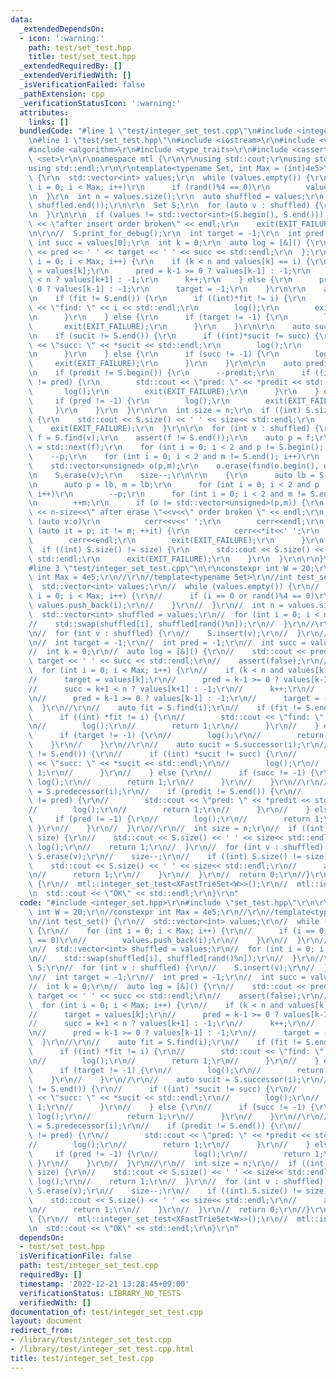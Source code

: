 ```yaml
---
data:
  _extendedDependsOn:
  - icon: ':warning:'
    path: test/set_test.hpp
    title: test/set_test.hpp
  _extendedRequiredBy: []
  _extendedVerifiedWith: []
  _isVerificationFailed: false
  _pathExtension: cpp
  _verificationStatusIcon: ':warning:'
  attributes:
    links: []
  bundledCode: "#line 1 \"test/integer_set_test.cpp\"\n#include <integer_set.hpp>\r\
    \n#line 1 \"test/set_test.hpp\"\n#include <iostream>\r\n#include <vector>\r\n\
    #include <algorithm>\r\n#include <type_traits>\r\n#include <cassert>\r\n#include\
    \ <set>\r\n\r\nnamespace mtl {\r\n\r\nusing std::cout;\r\nusing std::cerr;\r\n\
    using std::endl;\r\n\r\ntemplate<typename Set, int Max = (int)4e5>\r\nvoid integer_set_test()\
    \ {\r\n  std::vector<int> values;\r\n  while (values.empty()) {\r\n    for (int\
    \ i = 0; i < Max; i++)\r\n      if (rand()%4 == 0)\r\n        values.push_back(i);\r\
    \n  }\r\n  int n = values.size();\r\n  auto shuffled = values;\r\n  std::random_shuffle(shuffled.begin(),\
    \ shuffled.end());\r\n\r\n  Set S;\r\n  for (auto v : shuffled) {\r\n    S.insert(v);\r\
    \n  }\r\n\r\n  if (values != std::vector<int>(S.begin(), S.end())) {\r\n    cout\
    \ << \"after insert order broken\" << endl;\r\n    exit(EXIT_FAILURE);\r\n  }\r\
    \n\r\n//  S.print_for_debug();\r\n  int target = -1;\r\n  int pred = -1;\r\n \
    \ int succ = values[0];\r\n  int k = 0;\r\n  auto log = [&]() {\r\n    std::cout\
    \ << pred << ' ' << target << ' ' << succ << std::endl;\r\n  };\r\n  for (int\
    \ i = 0; i < Max; i++) {\r\n    if (k < n and values[k] == i) {\r\n      target\
    \ = values[k];\r\n      pred = k-1 >= 0 ? values[k-1] : -1;\r\n      succ = k+1\
    \ < n ? values[k+1] : -1;\r\n      k++;\r\n    } else {\r\n      pred = k-1 >=\
    \ 0 ? values[k-1] : -1;\r\n      target = -1;\r\n    }\r\n\r\n    auto fit = S.find(i);\r\
    \n    if (fit != S.end()) {\r\n      if ((int)*fit != i) {\r\n        std::cout\
    \ << \"find: \" << i << std::endl;\r\n        log();\r\n        exit(EXIT_FAILURE);\r\
    \n      }\r\n    } else {\r\n      if (target != -1) {\r\n        log();\r\n \
    \       exit(EXIT_FAILURE);\r\n      }\r\n    }\r\n\r\n    auto sucit = S.upper_bound(i);\r\
    \n    if (sucit != S.end()) {\r\n      if ((int)*sucit != succ) {\r\n        std::cout\
    \ << \"succ: \" << *sucit << std::endl;\r\n        log();\r\n        exit(EXIT_FAILURE);\r\
    \n      }\r\n    } else {\r\n      if (succ != -1) {\r\n        log();\r\n   \
    \     exit(EXIT_FAILURE);\r\n      }\r\n    }\r\n\r\n    auto predit = S.lower_bound(i);\r\
    \n    if (predit != S.begin()) {\r\n      --predit;\r\n      if ((int)*predit\
    \ != pred) {\r\n        std::cout << \"pred: \" << *predit << std::endl;\r\n \
    \       log();\r\n        exit(EXIT_FAILURE);\r\n      }\r\n    } else {\r\n \
    \     if (pred != -1) {\r\n        log();\r\n        exit(EXIT_FAILURE);\r\n \
    \     }\r\n    }\r\n  }\r\n\r\n  int size = n;\r\n  if ((int) S.size() != size)\
    \ {\r\n    std::cout << S.size() << ' ' << size<< std::endl;\r\n    log();\r\n\
    \    exit(EXIT_FAILURE);\r\n  }\r\n\r\n  for (int v : shuffled) {\r\n    auto\
    \ f = S.find(v);\r\n    assert(f != S.end());\r\n    auto p = f;\r\n    auto m\
    \ = std::next(f);\r\n    for (int i = 0; i < 2 and p != S.begin(); i++)\r\n  \
    \    --p;\r\n    for (int i = 0; i < 2 and m != S.end(); i++)\r\n      ++m;\r\n\
    \    std::vector<unsigned> o(p,m);\r\n    o.erase(find(o.begin(), o.end(), v));\r\
    \n    S.erase(v);\r\n    size--;\r\n\r\n    {\r\n      auto lb = S.lower_bound(v);\r\
    \n      auto p = lb, m = lb;\r\n      for (int i = 0; i < 2 and p != S.begin();\
    \ i++)\r\n        --p;\r\n      for (int i = 0; i < 2 and m != S.end(); i++)\r\
    \n        ++m;\r\n      if (o != std::vector<unsigned>(p,m)) {\r\n        std::cout\
    \ << n-size<<\" after erase \"<<v<<\" order broken \" << endl;\r\n        for\
    \ (auto v:o)\r\n          cerr<<v<<' ';\r\n        cerr<<endl;\r\n        for\
    \ (auto it = p; it != m; ++it) {\r\n          cerr<<*it<<' ';\r\n        }\r\n\
    \        cerr<<endl;\r\n        exit(EXIT_FAILURE);\r\n      }\r\n    }\r\n  \
    \  if ((int) S.size() != size) {\r\n      std::cout << S.size() << ' ' << size<<\
    \ std::endl;\r\n      exit(EXIT_FAILURE);\r\n    }\r\n  }\r\n\r\n}\r\n\r\n}\r\n\
    #line 3 \"test/integer_set_test.cpp\"\n\r\nconstexpr int W = 20;\r\n//constexpr\
    \ int Max = 4e5;\r\n//\r\n//template<typename Set>\r\n//int test_set() {\r\n//\
    \  std::vector<int> values;\r\n//  while (values.empty()) {\r\n//    for (int\
    \ i = 0; i < Max; i++) {\r\n//      if (i == 0 or rand()%4 == 0)\r\n//       \
    \ values.push_back(i);\r\n//    }\r\n//  }\r\n//  int n = values.size();\r\n//\
    \  std::vector<int> shuffled = values;\r\n//  for (int i = 0; i < n; i++) {\r\n\
    //    std::swap(shuffled[i], shuffled[rand()%n]);\r\n//  }\r\n//\r\n//  Set S;\r\
    \n//  for (int v : shuffled) {\r\n//    S.insert(v);\r\n//  }\r\n////  S.print_for_debug();\r\
    \n//  int target = -1;\r\n//  int pred = -1;\r\n//  int succ = values[0];\r\n\
    //  int k = 0;\r\n//  auto log = [&]() {\r\n//    std::cout << pred << ' ' <<\
    \ target << ' ' << succ << std::endl;\r\n//    assert(false);\r\n//  };\r\n//\
    \  for (int i = 0; i < Max; i++) {\r\n//    if (k < n and values[k] == i) {\r\n\
    //      target = values[k];\r\n//      pred = k-1 >= 0 ? values[k-1] : -1;\r\n\
    //      succ = k+1 < n ? values[k+1] : -1;\r\n//      k++;\r\n//    } else {\r\
    \n//      pred = k-1 >= 0 ? values[k-1] : -1;\r\n//      target = -1;\r\n//  \
    \  }\r\n//\r\n//    auto fit = S.find(i);\r\n//    if (fit != S.end()) {\r\n//\
    \      if ((int) *fit != i) {\r\n//        std::cout << \"find: \" << i << std::endl;\r\
    \n//        log();\r\n//        return 1;\r\n//      }\r\n//    } else {\r\n//\
    \      if (target != -1) {\r\n//        log();\r\n//        return 1;\r\n//  \
    \    }\r\n//    }\r\n//\r\n//    auto sucit = S.successor(i);\r\n//    if (sucit\
    \ != S.end()) {\r\n//      if ((int) *sucit != succ) {\r\n//        std::cout\
    \ << \"succ: \" << *sucit << std::endl;\r\n//        log();\r\n//        return\
    \ 1;\r\n//      }\r\n//    } else {\r\n//      if (succ != -1) {\r\n//       \
    \ log();\r\n//        return 1;\r\n//      }\r\n//    }\r\n//\r\n//    auto predit\
    \ = S.predecessor(i);\r\n//    if (predit != S.end()) {\r\n//      if ((int) *predit\
    \ != pred) {\r\n//        std::cout << \"pred: \" << *predit << std::endl;\r\n\
    //        log();\r\n//        return 1;\r\n//      }\r\n//    } else {\r\n// \
    \     if (pred != -1) {\r\n//        log();\r\n//        return 1;\r\n//     \
    \ }\r\n//    }\r\n//  }\r\n//\r\n//  int size = n;\r\n//  if ((int) S.size() !=\
    \ size) {\r\n//    std::cout << S.size() << ' ' << size<< std::endl;\r\n//   \
    \ log();\r\n//    return 1;\r\n//  }\r\n//  for (int v : shuffled) {\r\n//   \
    \ S.erase(v);\r\n//    size--;\r\n//    if ((int) S.size() != size) {\r\n//  \
    \    std::cout << S.size() << ' ' << size<< std::endl;\r\n//      assert(false);\r\
    \n//      return 1;\r\n//    }\r\n//  }\r\n//  return 0;\r\n//}\r\n\r\nint main()\
    \ {\r\n//  mtl::integer_set_test<XFastTrieSet<W>>();\r\n//  mtl::integer_set_test<YFastTrieSet<W>>();\r\
    \n  std::cout << \"OK\" << std::endl;\r\n}\r\n"
  code: "#include <integer_set.hpp>\r\n#include \"set_test.hpp\"\r\n\r\nconstexpr\
    \ int W = 20;\r\n//constexpr int Max = 4e5;\r\n//\r\n//template<typename Set>\r\
    \n//int test_set() {\r\n//  std::vector<int> values;\r\n//  while (values.empty())\
    \ {\r\n//    for (int i = 0; i < Max; i++) {\r\n//      if (i == 0 or rand()%4\
    \ == 0)\r\n//        values.push_back(i);\r\n//    }\r\n//  }\r\n//  int n = values.size();\r\
    \n//  std::vector<int> shuffled = values;\r\n//  for (int i = 0; i < n; i++) {\r\
    \n//    std::swap(shuffled[i], shuffled[rand()%n]);\r\n//  }\r\n//\r\n//  Set\
    \ S;\r\n//  for (int v : shuffled) {\r\n//    S.insert(v);\r\n//  }\r\n////  S.print_for_debug();\r\
    \n//  int target = -1;\r\n//  int pred = -1;\r\n//  int succ = values[0];\r\n\
    //  int k = 0;\r\n//  auto log = [&]() {\r\n//    std::cout << pred << ' ' <<\
    \ target << ' ' << succ << std::endl;\r\n//    assert(false);\r\n//  };\r\n//\
    \  for (int i = 0; i < Max; i++) {\r\n//    if (k < n and values[k] == i) {\r\n\
    //      target = values[k];\r\n//      pred = k-1 >= 0 ? values[k-1] : -1;\r\n\
    //      succ = k+1 < n ? values[k+1] : -1;\r\n//      k++;\r\n//    } else {\r\
    \n//      pred = k-1 >= 0 ? values[k-1] : -1;\r\n//      target = -1;\r\n//  \
    \  }\r\n//\r\n//    auto fit = S.find(i);\r\n//    if (fit != S.end()) {\r\n//\
    \      if ((int) *fit != i) {\r\n//        std::cout << \"find: \" << i << std::endl;\r\
    \n//        log();\r\n//        return 1;\r\n//      }\r\n//    } else {\r\n//\
    \      if (target != -1) {\r\n//        log();\r\n//        return 1;\r\n//  \
    \    }\r\n//    }\r\n//\r\n//    auto sucit = S.successor(i);\r\n//    if (sucit\
    \ != S.end()) {\r\n//      if ((int) *sucit != succ) {\r\n//        std::cout\
    \ << \"succ: \" << *sucit << std::endl;\r\n//        log();\r\n//        return\
    \ 1;\r\n//      }\r\n//    } else {\r\n//      if (succ != -1) {\r\n//       \
    \ log();\r\n//        return 1;\r\n//      }\r\n//    }\r\n//\r\n//    auto predit\
    \ = S.predecessor(i);\r\n//    if (predit != S.end()) {\r\n//      if ((int) *predit\
    \ != pred) {\r\n//        std::cout << \"pred: \" << *predit << std::endl;\r\n\
    //        log();\r\n//        return 1;\r\n//      }\r\n//    } else {\r\n// \
    \     if (pred != -1) {\r\n//        log();\r\n//        return 1;\r\n//     \
    \ }\r\n//    }\r\n//  }\r\n//\r\n//  int size = n;\r\n//  if ((int) S.size() !=\
    \ size) {\r\n//    std::cout << S.size() << ' ' << size<< std::endl;\r\n//   \
    \ log();\r\n//    return 1;\r\n//  }\r\n//  for (int v : shuffled) {\r\n//   \
    \ S.erase(v);\r\n//    size--;\r\n//    if ((int) S.size() != size) {\r\n//  \
    \    std::cout << S.size() << ' ' << size<< std::endl;\r\n//      assert(false);\r\
    \n//      return 1;\r\n//    }\r\n//  }\r\n//  return 0;\r\n//}\r\n\r\nint main()\
    \ {\r\n//  mtl::integer_set_test<XFastTrieSet<W>>();\r\n//  mtl::integer_set_test<YFastTrieSet<W>>();\r\
    \n  std::cout << \"OK\" << std::endl;\r\n}\r\n"
  dependsOn:
  - test/set_test.hpp
  isVerificationFile: false
  path: test/integer_set_test.cpp
  requiredBy: []
  timestamp: '2022-12-21 13:28:45+09:00'
  verificationStatus: LIBRARY_NO_TESTS
  verifiedWith: []
documentation_of: test/integer_set_test.cpp
layout: document
redirect_from:
- /library/test/integer_set_test.cpp
- /library/test/integer_set_test.cpp.html
title: test/integer_set_test.cpp
---
```

